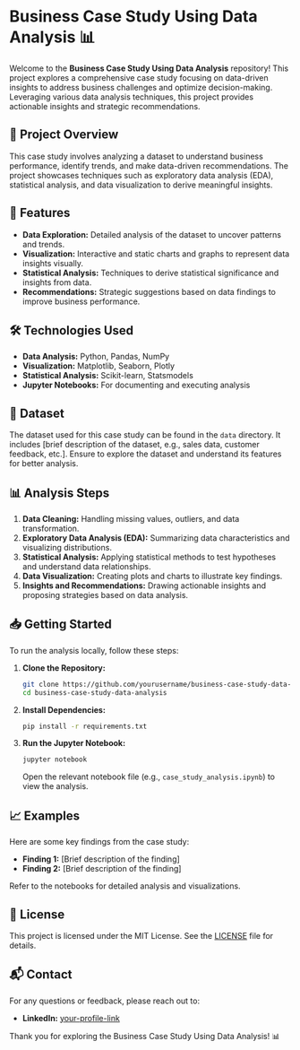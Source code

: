 


# Business Case Study Using Data Analysis 📊

Welcome to the **Business Case Study Using Data Analysis** repository! This project explores a comprehensive case study focusing on data-driven insights to address business challenges and optimize decision-making. Leveraging various data analysis techniques, this project provides actionable insights and strategic recommendations.

## 🧩 Project Overview

This case study involves analyzing a dataset to understand business performance, identify trends, and make data-driven recommendations. The project showcases techniques such as exploratory data analysis (EDA), statistical analysis, and data visualization to derive meaningful insights.

## 🚀 Features

- **Data Exploration:** Detailed analysis of the dataset to uncover patterns and trends.
- **Visualization:** Interactive and static charts and graphs to represent data insights visually.
- **Statistical Analysis:** Techniques to derive statistical significance and insights from data.
- **Recommendations:** Strategic suggestions based on data findings to improve business performance.

## 🛠 Technologies Used

- **Data Analysis:** Python, Pandas, NumPy
- **Visualization:** Matplotlib, Seaborn, Plotly
- **Statistical Analysis:** Scikit-learn, Statsmodels
- **Jupyter Notebooks:** For documenting and executing analysis

## 📂 Dataset

The dataset used for this case study can be found in the `data` directory. It includes [brief description of the dataset, e.g., sales data, customer feedback, etc.]. Ensure to explore the dataset and understand its features for better analysis.

## 📊 Analysis Steps

1. **Data Cleaning:** Handling missing values, outliers, and data transformation.
2. **Exploratory Data Analysis (EDA):** Summarizing data characteristics and visualizing distributions.
3. **Statistical Analysis:** Applying statistical methods to test hypotheses and understand data relationships.
4. **Data Visualization:** Creating plots and charts to illustrate key findings.
5. **Insights and Recommendations:** Drawing actionable insights and proposing strategies based on data analysis.

## 📥 Getting Started

To run the analysis locally, follow these steps:

1. **Clone the Repository:**
   ```bash
   git clone https://github.com/yourusername/business-case-study-data-analysis.git
   cd business-case-study-data-analysis
   ```

2. **Install Dependencies:**
   ```bash
   pip install -r requirements.txt
   ```

3. **Run the Jupyter Notebook:**
   ```bash
   jupyter notebook
   ```
   Open the relevant notebook file (e.g., `case_study_analysis.ipynb`) to view the analysis.

## 📈 Examples

Here are some key findings from the case study:

- **Finding 1:** [Brief description of the finding]
- **Finding 2:** [Brief description of the finding]

Refer to the notebooks for detailed analysis and visualizations.

## 📄 License

This project is licensed under the MIT License. See the [LICENSE](LICENSE) file for details.

## 📬 Contact

For any questions or feedback, please reach out to:

- **LinkedIn:** [your-profile-link](https://www.linkedin.com/in/alammodassir025)

Thank you for exploring the Business Case Study Using Data Analysis! 📊

